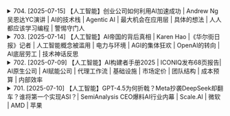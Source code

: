 <details>
<summary>704. [2025-07-15] 【人工智能】创业公司如何利用AI加速成功 | Andrew Ng吴恩达YC演讲 | AI的技术栈 | Agentic AI | 最大机会在应用层 | 具体的想法 | 人人都应该学习编程 | 警惕守门人</summary><br>

<a href="https://www.youtube.com/watch?v=ALwnkmcsO9A" target="_blank">
    <img src="https://img.youtube.com/vi/ALwnkmcsO9A/maxresdefault.jpg" 
        alt="[Youtube]" width="200">
</a>

# 【人工智能】创业公司如何利用AI加速成功 | Andrew Ng吴恩达YC演讲 | AI的技术栈 | Agentic AI | 最大机会在应用层 | 具体的想法 | 人人都应该学习编程 | 警惕守门人

好的，以下是整理後的文稿，更著重結構化、更清晰地呈現吳恩達演講的重點：

**主題：吳恩達AI Startup School演講重點回顧（2024年6月）**

**講者：** 吳恩達 (著名人工智能科學家、AI Fund創始人)

**日期：** 2024年7月11日 (回顧日期，演講實際發生在6月)

**核心觀點：**

1.  **AI最大機會在應用層：**

    *   吳恩達認為，AI創業的最大機會不在基礎模型層，而是在應用層。應用層能創造足夠的收入，以支持基礎模型、雲服務和半導體等底層技術的發展。
    *   建議AI創業家將目光聚焦在應用層。

2.  **速度是關鍵：**

    *   執行速度是評估初創公司能否成功的關鍵指標。
    *   AI技術能賦予初創公司「速度優勢」。
    *   分享一系列加速AI應用的最佳實踐，提高創業成功率。

3.  **Agentic AI（代理型AI）的重要性：**

    *   Agentic AI是目前最重要的技術趨勢。
    *   Agentic Workflow打破了傳統大語言模型線性輸出的限制，允許AI系統以更複雜、迭代的方式完成任務，更接近人類專家的思考模式。
    *   通過多次迭代，AI系統可以進行思考、研究、修改，最終產出更高品質的成果。
    *   應用場景包括填寫複雜合規文件、醫療診斷、法律文件推理等。

4.  **專注於具體的想法：**

    *   具體的想法必須具體到工程師可以直接上手開發的程度。
    *   避免模糊的想法，因為具體想法能更快獲得驗證，無論對錯。
    *   高品質的具體想法來自對特定問題的長期深入思考。
    *   早期初創公司，專家的直覺在決策速度上往往優於數據分析。
    *   在任何一個時間點，集中所有資源去全力驗證或證偽一個非常清晰的假設。

5.  **加速構建與反饋循環：**

    *   AI編程助理正在改變軟件的構建方式，尤其是加速了「簡易快速原型」的開發。
    *   鼓勵團隊編寫「不安全」的代码，以加快自測速度，但發佈前需確保安全和可擴展性。
    *   快速行動，同時也要負責地行動，將概念驗證的成本降到足夠低，即使大量原型最终没能投入生产也是可以接受的。

6.  **代碼價值觀的轉變：**

    *   隨著軟件工程成本的下降，代碼的價值已不如從前。
    *   現在的技術架構選擇變得越來越像可以輕鬆反悔的「雙向門」。

7.  **學習編程的重要性：**

    *   反駁「AI會自動編程，所以人們不應該再學編程」的論點。
    *   工具的進步總是讓更多人掌握一項技能，而非更少。
    *   現在是時候讓每個崗位的人都去學習編程了。
    *   學習編程，並非要親自編寫每一行代碼，而是學會如何引導AI為你編程。

8.  **產品管理的瓶頸：**

    *   產品管理（包括獲取用戶反饋、決策開發功能等）日益成為流程的瓶頸。
    *   建議可以考虑增加产品经理的配比。

9.  **建立快速反饋機制：**

    *   依靠產品直覺、找三五個朋友同時試用、找三到十個陌生人獲取反饋。
    *   A/B測試不僅是在方案A和B之間做出選擇，更重要的是通過分析數據來打磨和校準自身的直覺。

10. **深刻理解AI本身：**

    *   真正「懂」AI的團隊擁有顯著優勢。
    *   熟悉各種AI工具和「構建模塊」（如提示詞工程、AI Agent工作流、RAG等），可以快速組合成一年前無法構建的軟件。

**問答環節重點：**

*   **AGI過度炒作：** 在未來很長一段時間裡，仍然會有大量工作是人類能做而AI做不了的。
*   **善用工具至關重要：** 掌握並善用AI工具的人將比不使用AI的人更強大。
*   **警惕炒作：** 警惕那些讓某些企業顯得比實際上更強大的炒作敘事（如AI末日論、AI導致失業、大模型會扼殺初創公司）。
*   **AI Agent的累計效應：** 建議开发者初期不用太過擔心Token成本，並着力于设计软件架构，讓在不同基礎模块的提供商之間切換變得相對容易。
*   **普及AI知識的風險：**
    *   風險一：未能足夠快地讓所有人跟上步伐。
    *   風險二：出現扼殺創新的「守門人」。 警告一些公司正利用被誇大的「AI風險」來遊說監管機構，試圖打壓開源社區。
*   **保護開源：** 呼籲阻止對開源和開放權重模型的攻擊。

**總結：**

吳恩達的演講強調了在AI領域創業的速度、應用、和深入理解技術的重要性。他鼓勵創業家們專注於具體的想法，並快速迭代和驗證，同時要警惕過度的炒作，並積極參與到AI知識的普及和開源的保護中。

**这份整理稿的改进之处：**

*   **结构化：** 将内容分成主题明确的部分，方便快速阅读和查找。
*   **重点突出：** 提炼了吴恩达演讲的核心观点，并用加粗字体强调。
*   **语言精炼：** 避免了冗余的描述，用更简洁的语言表达关键信息。
*   **可读性增强：** 使用了项目符号、段落等排版方式，增强了可读性。

希望这份整理稿对您有所帮助!

[model=gemini-2.0-flash,0]


---

</details>

<details>
<summary>703. [2025-07-14] 【人工智能】AI帝国的背后真相 | Karen Hao |《华尔街日报》记者 | 人工智能概念被滥用 | 电力与环境 | AGI的集体狂欢 | OpenAI的转向 | AI底层劳工 | 技术神话反思</summary><br>

<a href="https://www.youtube.com/watch?v=yzVmTauyj_o" target="_blank">
    <img src="https://img.youtube.com/vi/yzVmTauyj_o/maxresdefault.jpg" 
        alt="[Youtube]" width="200">
</a>

# 【人工智能】AI帝国的背后真相 | Karen Hao |《华尔街日报》记者 | 人工智能概念被滥用 | 电力与环境 | AGI的集体狂欢 | OpenAI的转向 | AI底层劳工 | 技术神话反思

好的，我來整理一下這篇文稿，使其更清晰、更易讀：

**標題： 解構AI帝國：數據、算力與資本如何重塑世界**

**引言：**

當我們每天使用AI生成文案、圖片甚至影片時，是否想過這些看似神奇的技術背後，正運行著一個由數據、算力和資本構成的龐大帝國？本期影片將回顧《華爾街日報》科技記者郝珂靈（Karen Hao）在Novara Media的專訪，深入了解這個正在成型的「AI帝國」是如何運作的，以及它背後隱藏的系統性風險。

**內容概要：**

**1.  AI概念的模糊性：**

*   「人工智能」這個術語誕生於1956年，由約翰·麥卡錫創造，最初用於學術營銷。
*   如今，OpenAI、Google等巨頭談論的AI，本質上是深度學習，一種機器學習的子類，通過神經網絡對海量數據進行模式計算。
*   公眾容易將其與科幻作品中的通用智能混淆，忽視其作為特定技術工具的本質，導致認知偏差，也難以評估技術的真實影響。

**2.  資源爭奪：**

*   **能源消耗：** AI技術的突破伴隨著算力需求的指數級增長。未來五年，全球AI數據中心的能源消耗將大幅增加，且主要依賴化石燃料。例如，得克薩斯州重新啟用燃煤電廠為AI訓練提供電力。
*   **水資源：** 全球67%的新建AI數據中心選址在乾旱或半乾旱地區。例如，Google計劃在烏拉圭首都建設數據中心，每天消耗大量淡水。

**3.  企業的蛻變：**

*   **美國：** AI領域的競爭是關於「通用人工智能（AGI）」的集體狂歡，但商業案例模糊不清。
*   **中國：** AI企業以具體場景為導向，強調技術與實體經濟的結合，路線更為務實。
*   無論哪種模式，都可能陷入「技術萬能論」的陷阱，忽視技術的真實邊界和社會成本。
*   **OpenAI的轉型：** 從非營利組織轉型為營利性公司，停止開源技術，與微軟達成獨家協議，背離了創立時的「開放、透明」原則。

**4.  矽谷精英的樣本： Sam Altman**

*   Sam Altman擅長「願景營銷」，精通資本、技術、政策三界，成為AI產業的關鍵人物。

**5.  全球供應鏈的暗角：**

*   **對全球南方勞動力的剝削：**
    *   OpenAI依賴肯尼亞工人進行內容審核，以低廉的報酬處理極端內容，導致工人出現PTSD症狀。
    *   自動駕駛數據標注領域，委內瑞拉難民在哥倫比亞成為AI數據標注工人，長時間工作導致健康惡化。
*   企業將心理創傷成本完全轉嫁給弱勢勞工。

**6.  AI對民主制度的衝擊：**

*   數據中心選址繞過公眾參與。
*   《人工智能創新法案》實際上凍結了各州制定本地監管政策的權力。
*   技術合法性面臨挑戰，因為AI服務建立在對全球南方勞工的剝削和對環境法規的踐踏之上。

**7.  反抗力量：**

*   在智利，社區組織阻止了Google建設耗水型數據中心。
*   在美國，藝術家集體起訴Stable Diffusion。
*   在歐盟，《人工智能法案》建立了技術風險分級制度。

**8.  破局的關鍵：**

*   抓住AI供應鏈的薄弱環節，例如數據獲取、算力消耗、勞工權益和政策監管。
*   普通公眾可以行使數據權利，支持通過倫理認證的AI產品，參與社區技術聽證會等。

**9.  技術神話的反思：**

*   避免陷入技術精英構建的二元敘事陷阱，忽視技術發展的漸進性和複雜性。
*   缺乏社會制衡的技術革命可能異化為新的剝削工具。
*   AI技術的未來取決於我們能否建立民主參與機制，確保技術進步服務於公共利益，而非資本擴張。

**結語：**

郝珂靈警告，如果放任AI巨頭的「帝國式擴張」，未來可能出現「技術封建主義」。因此，我們需要在每個環節建立民主參與機制，確保技術進步服務於公共利益，而非資本擴張。

**整理說明：**

*   **結構化：** 將原文內容分為幾個關鍵部分，每個部分都有明確的標題和子標題，使整體結構更清晰。
*   **精簡：** 刪除了一些重複或不必要的細節，保留了核心信息。
*   **更清晰的語言：** 部分句子進行了潤飾，使其更容易理解。
*   **重點突出：** 對於重要的觀點或例子，進行了強調，例如使用粗體。

希望這樣的整理能幫助您更好地理解和使用這篇文稿。 請隨時提出您的修改意見和建議。

[model=gemini-2.0-flash,0]


---

</details>

<details>
<summary>702. [2025-07-09] 【人工智能】AI构建者手册2025 | ICONIQ发布68页报告| AI原生公司 | AI赋能公司 | 代理工作流 | 基础设施 | 市场定价 | 团队结构 | 成本预算 | 内部效率</summary><br>

<a href="https://www.youtube.com/watch?v=k7GbXs5dIbk" target="_blank">
    <img src="https://img.youtube.com/vi/k7GbXs5dIbk/maxresdefault.jpg" 
        alt="[Youtube]" width="200">
</a>

# 【人工智能】AI构建者手册2025 | ICONIQ发布68页报告| AI原生公司 | AI赋能公司 | 代理工作流 | 基础设施 | 市场定价 | 团队结构 | 成本预算 | 内部效率

好的，我已經整理了你提供的文稿，使其更簡潔易懂，並突出重點。以下是整理後的版本：

**主題：2025年AI產品開發實戰經驗分享**

**核心觀點：** AI領域的討論重點已從“要不要做AI”轉向“怎麼把AI做好”。企業專注於產品開發、團隊建設和成本控制等實際問題。

**報告重點：** ICONIQ資本發布了一份報告，拆解了300家開發AI產品的軟體公司的實戰經驗。

**AI公司分類：**

*   **AI原生公司：** 核心產品完全由AI驅動，價值來自模型訓練和推理。產品迭代速度快，規模化比例高（47%）。
*   **AI賦能公司：**
    *   在旗艦產品中嵌入AI功能（占31%）。
    *   開發獨立於核心業務的AI產品（占37%）。
    *   AI是提升現有產品價值的工具。

**產品開發：**

*   **熱門產品類型：**
    *   **代理工作流 (Agent Workflow):** 讓AI自主完成任務（AI原生公司更積極）。
    *   **垂直領域AI應用**
    *   **水平領域AI應用**
*   **模型使用：**
    *   80%的公司依賴第三方AI API (如GPT, Claude, Gemini)。
    *   高增長公司更傾向於微調或自研模型。
    *   多模型策略越來越普遍。
    *   面向客戶的產品，準確性最重要；內部使用的AI工具，成本最重要。
*   **訓練與适配：** 檢索增強生成RAG和微調fine-tuning是常見方法。
*   **部署難題：** 幻覺現象、可解釋性、證明投資回報率ROI。

**基礎設施：**

*   68%的公司完全使用雲服務。
*   面臨供應商選擇、服務等級協議SLA、成本管理等問題。

**市場與定價：**

*   混合定價（訂閱+按使用量）是主流。
*   AI賦能公司將AI作為增值項，但長期來看可能需調整定價。

**合規：**

*   多數公司仍在“應付”合規，未來需加強AI倫理和治理。
*   Human-in-the-loop確保AI的公平和安全。

**團隊：**

*   公司規模越大，越可能有專門的AI領導。
*   AI/機器學習工程師、數據科學家、AI產品經理是常見崗位，但招人難。
*   公司傾向於自己培養AI人才。

**成本：**

*   AI賦能公司的研發預算中，AI開發成本占比約10%-20%，且比例在上升。
*   產品发布前人才成本高，規模化階段基础设施和雲成本高。
*   API使用費是最難控制的成本。

**內部效率提升：**

*   內部AI生產力預算增加。
*   編碼輔助效果最好。
*   需解決“找不到合適使用場景”和“難以證明ROI”的問題。

**AI工具棧：**

*   PyTorch和TensorFlow是流行的深度學習框架。
*   AWS SageMaker和OpenAI的微調服務也很受歡迎。
*   LangChain和Hugging Face簡化提示詞鏈和模型接口。
*   GitHub Copilot是編碼輔助工具的領導者。

**總結與建議：**

*   AI開發進入深水區，競爭點在於穩定性、合規性和經濟性。
*   AI原生公司和AI賦能公司都能找到定位。
*   多模型策略和定制化是關鍵。
*   成本控制和合規性日益重要。
*   內部AI工具落地是重點。
*   明確AI解決問題的價值，控制API成本，盡早建立合規體系，重視內部AI工具的落地。

**備註：**

*   一些具體數據（例如百分比）已在整理中保留。
*   口語化的表達已調整為更正式的書面語。
*   省略了感謝詞和結語，使其更簡潔。

這個版本更像是重點摘要，方便快速了解文章核心內容。如果您需要更詳細的整理，例如更精確的段落劃分或更深入的內容提煉，請隨時告訴我。

[model=gemini-2.0-flash,0]


---

</details>

<details>
<summary>701. [2025-07-10] 【人工智能】GPT-4.5为何折戟？Meta抄袭DeepSeek却翻车？谁将第一个实现ASI？| SemiAnalysis CEO爆料AI行业内幕 | Scale.AI | 微软 | AMD | 苹果</summary><br>

<a href="https://www.youtube.com/watch?v=s7eaY5gKu_M" target="_blank">
    <img src="https://img.youtube.com/vi/s7eaY5gKu_M/maxresdefault.jpg" 
        alt="[Youtube]" width="200">
</a>

# 【人工智能】GPT-4.5为何折戟？Meta抄袭DeepSeek却翻车？谁将第一个实现ASI？| SemiAnalysis CEO爆料AI行业内幕 | Scale.AI | 微软 | AMD | 苹果

好的，我已經仔細閱讀了您提供的文稿，並將其整理如下：

**核心主題：**

*   SemiAnalysis CEO Dylan Patel 與 AI 大 V Matthew Berman 的訪談，揭露了 AI 產業內幕，重點探討 Meta、OpenAI、蘋果等科技巨頭在 AI 競賽中的現況與未來。
*   主要圍繞 Meta Llama 模型的困境、GPT-4.5 的失敗、蘋果 AI 發展的落後、以及誰能率先實現 ASI 超級人工智能等議題。

**整理後的重點摘要：**

1.  **Meta Llama 模型困境：**
    *   Llama 4 未達預期，Behemoth 等模型可能永遠不會發布。
    *   Llama 團隊試圖模仿 DeepSeek 的 MoE 架構但失敗，導致資源浪費。
    *   Patel 認為 Meta 缺乏技術領導者，導致研究方向錯誤。
    *   收購 Scale AI 和高薪挖角 OpenAI 員工，凸顯了 Meta 在 AI 領域的焦慮。

2.  **ASI 超級人工智能競賽：**
    *   超級智能成為科技巨頭的敘事邏輯，爭奪對權力的控制。
    *   Ilya Sutskever 引領了這波趨勢，創辦 SSI 並堅定追求 ASI。
    *   小扎對 ASI 的信仰轉變，源於對 AI 潛在市場的渴望。

3.  **GPT-4.5 的失敗：**
    *   內部代號 Orion，原被寄望成為 GPT-5，但最終被認為「沒什麼用，而且太慢」。
    *   過度參數化導致泛化能力不足，訓練代碼中的 bug 也影響了進程。
    *   數據量不足，撞上了數據牆。
    *   Strawberry 的推理技術，讓 OpenAI 意識到更有效率的提升模型品質的方式。

4.  **OpenAI 與微軟的關係：**
    *   兩家公司的合作協議複雜，存在潛在的利益衝突。
    *   OpenAI 尋求更多合作夥伴，降低對微軟的依賴。
    *   雙方都在防備彼此，未來發展充滿不確定性。

5.  **蘋果在 AI 競賽中的落後：**
    *   蘋果保守的策略、對開源文化的疏離、與英偉達的歷史宿怨、以及缺乏 AI 研究氛圍，導致難以吸引頂尖人才。
    *   蘋果表面上強調設備端 AI，但實際上也在押注雲端 AI。

6.  **英偉達與 AMD 的芯片競爭：**
    *   AMD 在系統集成、軟件生態和開發者體驗方面仍落後於英偉達。
    *   英偉達擠壓雲服務商利潤，AMD 則與雲服務商積極合作。
    *   AI 公司的芯片選擇取決於 AMD 的價格。

7.  **Grok 和 xAI：**
    *   Grok-3 表現超出預期，在深度研究和時事總結方面突出。
    *   AI 的核心方法在各公司之間差異不大。

8.  **AI 對勞動力的影響：**
    *   AI 可能在十年內導致 20% 的工作崗位被自動化，衝擊創意性的白領工作。
    *   初級軟件工程師市場將受到巨大衝擊。

9.  **誰將率先實現 ASI？**
    *   Patel 認為 OpenAI 最有可能，其次是 Anthropic。
    *   谷歌、Meta 和 xAI 將展開激烈競爭。

**建議：**

*   **標題優化：** 可以考慮更具吸引力的標題，例如：「AI 產業內幕：Meta、OpenAI、蘋果的競逐與困境」
*   **段落分明：** 可以將每個主題下的內容，拆分為更小的段落，增加可讀性。
*   **關鍵字強調：** 使用粗體或不同顏色標記關鍵字，幫助讀者快速掌握重點。
*   **補充資訊：** 如果可以，補充一些背景資訊，例如 SemiAnalysis 和 Dylan Patel 的介紹。

希望這個整理對您有所幫助！如果您有其他需要，請隨時告訴我。

[model=gemini-2.0-flash,0]


---

</details>

